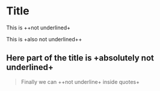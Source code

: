 # Title

This is ++not underlined+

This is +also not underlined++

## Here part of the title is +absolutely not underlined+

> Finally we can ++not underline+ inside quotes+
